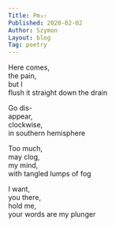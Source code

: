 ```yaml
---
Title: Pm₃₇  
Published: 2020-02-02
Author: Szymon  
Layout: blog  
Tag: poetry  
---
```

Here comes,  
the pain,  
but I  
flush it straight down the drain  

Go dis-  
appear,  
clockwise,  
in southern hemisphere  

Too much,  
may clog,  
my mind,  
with tangled lumps of fog  

I want,  
you there,  
hold me,  
your words are my plunger  
